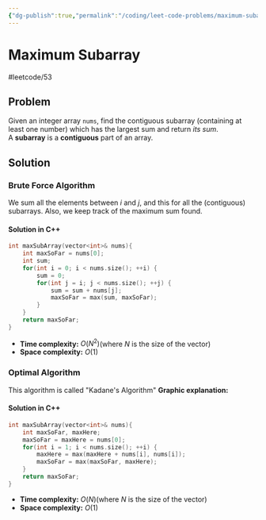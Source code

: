 ```yaml
---
{"dg-publish":true,"permalink":"/coding/leet-code-problems/maximum-subarray/","created":"2023-01-26T00:34:26.574+01:00","updated":"2023-01-26T00:34:26.574+01:00"}
---
```


# Maximum Subarray
#leetcode/53

## Problem
Given an integer array `nums`, find the contiguous subarray (containing at least one number) which has the largest sum and return _its sum_.
A **subarray** is a **contiguous** part of an array.

## Solution
### Brute Force Algorithm
We sum all the elements between $i$ and $j$, and this for all the (contiguous) subarrays. Also, we keep track of the maximum sum found.
#### Solution in C++
```cpp
int maxSubArray(vector<int>& nums){
    int maxSoFar = nums[0];
    int sum;
    for(int i = 0; i < nums.size(); ++i) {
        sum = 0;
        for(int j = i; j < nums.size(); ++j) {
            sum = sum + nums[j];
            maxSoFar = max(sum, maxSoFar);
        }
    }
    return maxSoFar;
}
```
- **Time complexity:** $O(N^2)$(where _N_ is the size of the vector)
- **Space complexity:** $O(1)$

### Optimal Algorithm
This algorithm is called "Kadane's Algorithm"
**Graphic explanation:**

<style> .container {font-family: sans-serif; text-align: center;} .button-wrapper button {z-index: 1;height: 40px; width: 100px; margin: 10px;padding: 5px;} .excalidraw .App-menu_top .buttonList { display: flex;} .excalidraw-wrapper { height: 800px; margin: 50px; position: relative;} :root[dir="ltr"] .excalidraw .layer-ui__wrapper .zen-mode-transition.App-menu_bottom--transition-left {transform: none;} </style><script src="https://cdn.jsdelivr.net/npm/react@17/umd/react.production.min.js"></script><script src="https://cdn.jsdelivr.net/npm/react-dom@17/umd/react-dom.production.min.js"></script><script type="text/javascript" src="https://cdn.jsdelivr.net/npm/@excalidraw/excalidraw@0/dist/excalidraw.production.min.js"></script><div id="MaximumSubarrayexcalidraw.md1"></div><script>(function(){const InitialData={"type":"excalidraw","version":2,"source":"https://github.com/zsviczian/obsidian-excalidraw-plugin/releases/tag/1.9.2","elements":[{"type":"rectangle","version":239,"versionNonce":367710719,"isDeleted":false,"id":"zhnVNX6AlbWJmnVNj8OUb","fillStyle":"hachure","strokeWidth":1,"strokeStyle":"solid","roughness":1,"opacity":100,"angle":0,"x":-215.62500594073674,"y":-165.90519827230776,"strokeColor":"#000000","backgroundColor":"transparent","width":569,"height":115,"seed":710987716,"groupIds":[],"roundness":null,"boundElements":[{"type":"text","id":"cy8yual0"},{"id":"1NbESwVeiy6bJQpxFv16d","type":"arrow"}],"updated":1695108069233,"link":null,"locked":false,"customData":{"legacyTextWrap":true}},{"type":"line","version":141,"versionNonce":119332036,"isDeleted":false,"id":"A2D61bszKrI7QEgOx2Zbv","fillStyle":"hachure","strokeWidth":1,"strokeStyle":"solid","roughness":1,"opacity":100,"angle":0,"x":-108.86870406085393,"y":-164.3309642635187,"strokeColor":"#000000","backgroundColor":"transparent","width":0,"height":114.60369873046875,"seed":1885321668,"groupIds":[],"roundness":{"type":2},"boundElements":[],"updated":1663178328788,"link":null,"locked":false,"startBinding":null,"endBinding":null,"lastCommittedPoint":null,"startArrowhead":null,"endArrowhead":null,"points":[[0,0],[0,114.60369873046875]]},{"type":"line","version":216,"versionNonce":725565820,"isDeleted":false,"id":"e2JAb4v7TOofhPvzL8Juj","fillStyle":"hachure","strokeWidth":1,"strokeStyle":"solid","roughness":1,"opacity":100,"angle":0,"x":8.70874955242732,"y":-162.7811290584406,"strokeColor":"#000000","backgroundColor":"transparent","width":0,"height":114.60369873046875,"seed":85752516,"groupIds":[],"roundness":{"type":2},"boundElements":[],"updated":1663178328788,"link":null,"locked":false,"startBinding":null,"endBinding":null,"lastCommittedPoint":null,"startArrowhead":null,"endArrowhead":null,"points":[[0,0],[0,114.60369873046875]]},{"type":"line","version":486,"versionNonce":476881988,"isDeleted":false,"id":"w1sB7jS_K-SR1MCjje3Vi","fillStyle":"hachure","strokeWidth":1,"strokeStyle":"solid","roughness":1,"opacity":100,"angle":0,"x":121.90790726727107,"y":-163.32992666586242,"strokeColor":"#000000","backgroundColor":"transparent","width":0,"height":114.60369873046875,"seed":2030683772,"groupIds":[],"roundness":{"type":2},"boundElements":[],"updated":1663178328788,"link":null,"locked":false,"startBinding":null,"endBinding":null,"lastCommittedPoint":null,"startArrowhead":null,"endArrowhead":null,"points":[[0,0],[0,114.60369873046875]]},{"type":"line","version":625,"versionNonce":693219836,"isDeleted":false,"id":"pyJmphpabQE9MPw1coIwr","fillStyle":"hachure","strokeWidth":1,"strokeStyle":"solid","roughness":1,"opacity":100,"angle":0,"x":237.19397904461482,"y":-163.44821279867497,"strokeColor":"#000000","backgroundColor":"transparent","width":0,"height":114.60369873046875,"seed":1237826940,"groupIds":[],"roundness":{"type":2},"boundElements":[],"updated":1663178328788,"link":null,"locked":false,"startBinding":null,"endBinding":null,"lastCommittedPoint":null,"startArrowhead":null,"endArrowhead":null,"points":[[0,0],[0,114.60369873046875]]},{"type":"text","version":94,"versionNonce":324500420,"isDeleted":false,"id":"iebMEgwW","fillStyle":"hachure","strokeWidth":1,"strokeStyle":"solid","roughness":1,"opacity":100,"angle":0,"x":-174.67906783038518,"y":-127.10972708090151,"strokeColor":"#000000","backgroundColor":"transparent","width":23.039993286132812,"height":45,"seed":1537949948,"groupIds":[],"roundness":null,"boundElements":[],"updated":1663178328788,"link":null,"locked":false,"fontSize":36,"fontFamily":1,"text":"4","rawText":"4","textAlign":"left","verticalAlign":"top","containerId":null,"originalText":"4","lineHeight":1.25,"baseline":32},{"type":"text","version":37,"versionNonce":214045308,"isDeleted":false,"id":"Kt6jRrs8","fillStyle":"hachure","strokeWidth":1,"strokeStyle":"solid","roughness":1,"opacity":100,"angle":0,"x":-65.09406111651799,"y":-128.23441034328135,"strokeColor":"#000000","backgroundColor":"transparent","width":42.33598327636719,"height":45,"seed":1904121084,"groupIds":[],"roundness":null,"boundElements":[],"updated":1663178328788,"link":null,"locked":false,"fontSize":36,"fontFamily":1,"text":"-8","rawText":"-8","textAlign":"left","verticalAlign":"top","containerId":null,"originalText":"-8","lineHeight":1.25,"baseline":32},{"type":"text","version":42,"versionNonce":1776171551,"isDeleted":false,"id":"cy8yual0","fillStyle":"hachure","strokeWidth":1,"strokeStyle":"solid","roughness":1,"opacity":100,"angle":0,"x":56.026956339536696,"y":-130.96302568247762,"strokeColor":"#000000","backgroundColor":"transparent","width":25.696075439453125,"height":45.115654820339756,"seed":101505532,"groupIds":[],"roundness":null,"boundElements":[],"updated":1695108069235,"link":null,"locked":false,"fontSize":36.092523856271804,"fontFamily":1,"text":"2","rawText":"2","textAlign":"center","verticalAlign":"middle","containerId":"zhnVNX6AlbWJmnVNj8OUb","originalText":"2","lineHeight":1.25,"baseline":32},{"type":"text","version":89,"versionNonce":1414685436,"isDeleted":false,"id":"poetF1Gc","fillStyle":"hachure","strokeWidth":1,"strokeStyle":"solid","roughness":1,"opacity":100,"angle":0,"x":170.56441666668513,"y":-131.04712396632823,"strokeColor":"#000000","backgroundColor":"transparent","width":24.5159912109375,"height":45,"seed":311143108,"groupIds":[],"roundness":null,"boundElements":[],"updated":1663178328788,"link":null,"locked":false,"fontSize":36,"fontFamily":1,"text":"3","rawText":"3","textAlign":"left","verticalAlign":"top","containerId":null,"originalText":"3","lineHeight":1.25,"baseline":32},{"type":"text","version":54,"versionNonce":448158404,"isDeleted":false,"id":"hGPpvmVq","fillStyle":"hachure","strokeWidth":1,"strokeStyle":"solid","roughness":1,"opacity":100,"angle":0,"x":283.26818253582576,"y":-130.51658350001964,"strokeColor":"#000000","backgroundColor":"transparent","width":24.551986694335938,"height":45,"seed":990484092,"groupIds":[],"roundness":null,"boundElements":[],"updated":1663178328788,"link":null,"locked":false,"fontSize":36,"fontFamily":1,"text":"-1","rawText":"-1","textAlign":"left","verticalAlign":"top","containerId":null,"originalText":"-1","lineHeight":1.25,"baseline":32},{"type":"text","version":84,"versionNonce":1451455428,"isDeleted":false,"id":"VXjc6dNt","fillStyle":"hachure","strokeWidth":1,"strokeStyle":"solid","roughness":1,"opacity":100,"angle":0,"x":-306.9570610194173,"y":-288.72754328589707,"strokeColor":"#000000","backgroundColor":"transparent","width":338.00390625,"height":45,"seed":1697254596,"groupIds":[],"roundness":null,"boundElements":[{"id":"1NbESwVeiy6bJQpxFv16d","type":"arrow"}],"updated":1663178569020,"link":null,"locked":false,"customData":{"legacyTextWrap":true},"fontSize":36,"fontFamily":1,"text":"maxHere, maxSoFar","rawText":"maxHere, maxSoFar","textAlign":"left","verticalAlign":"top","containerId":null,"originalText":"maxHere, maxSoFar","lineHeight":1.25,"baseline":32},{"type":"arrow","version":132,"versionNonce":1055665041,"isDeleted":false,"id":"1NbESwVeiy6bJQpxFv16d","fillStyle":"hachure","strokeWidth":1,"strokeStyle":"solid","roughness":1,"opacity":100,"angle":0,"x":-138.8538759392929,"y":-235.77420685965456,"strokeColor":"#000000","backgroundColor":"transparent","width":17.792158799946975,"height":51.55738302986168,"seed":172113988,"groupIds":[],"roundness":{"type":2},"boundElements":[],"updated":1695108069233,"link":null,"locked":false,"startBinding":{"elementId":"VXjc6dNt","gap":7.953336426242531,"focus":-0.05392865667753827},"endBinding":{"elementId":"zhnVNX6AlbWJmnVNj8OUb","gap":18.48079975182104,"focus":-0.8281018833898915},"lastCommittedPoint":null,"startArrowhead":null,"endArrowhead":"triangle","points":[[0,0],[-17.792158799946975,51.55738302986168]]},{"type":"rectangle","version":302,"versionNonce":1439775569,"isDeleted":false,"id":"KBnmzjhC1ohaBYLC-E78N","fillStyle":"hachure","strokeWidth":1,"strokeStyle":"solid","roughness":1,"opacity":100,"angle":0,"x":-231.9918863587701,"y":-522.7876190782143,"strokeColor":"#000000","backgroundColor":"transparent","width":569,"height":115,"seed":715784260,"groupIds":[],"roundness":null,"boundElements":[{"id":"V7635Zfg","type":"text"},{"id":"1NbESwVeiy6bJQpxFv16d","type":"arrow"}],"updated":1695108069237,"link":null,"locked":false,"customData":{"legacyTextWrap":true}},{"type":"line","version":202,"versionNonce":1361672644,"isDeleted":false,"id":"PBk6wSzDi_2iM6qmCGMwt","fillStyle":"hachure","strokeWidth":1,"strokeStyle":"solid","roughness":1,"opacity":100,"angle":0,"x":-125.23558447888729,"y":-521.2133850694253,"strokeColor":"#000000","backgroundColor":"transparent","width":0,"height":114.60369873046875,"seed":757601788,"groupIds":[],"roundness":{"type":2},"boundElements":[],"updated":1663178328788,"link":null,"locked":false,"startBinding":null,"endBinding":null,"lastCommittedPoint":null,"startArrowhead":null,"endArrowhead":null,"points":[[0,0],[0,114.60369873046875]]},{"type":"line","version":277,"versionNonce":1268184188,"isDeleted":false,"id":"Oq1DJUTo3jkyTllNm9Lf2","fillStyle":"hachure","strokeWidth":1,"strokeStyle":"solid","roughness":1,"opacity":100,"angle":0,"x":-7.65813086560604,"y":-519.6635498643471,"strokeColor":"#000000","backgroundColor":"transparent","width":0,"height":114.60369873046875,"seed":696866756,"groupIds":[],"roundness":{"type":2},"boundElements":[],"updated":1663178328788,"link":null,"locked":false,"startBinding":null,"endBinding":null,"lastCommittedPoint":null,"startArrowhead":null,"endArrowhead":null,"points":[[0,0],[0,114.60369873046875]]},{"type":"line","version":547,"versionNonce":350069060,"isDeleted":false,"id":"L_L8a_fGumiolC3mxLndq","fillStyle":"hachure","strokeWidth":1,"strokeStyle":"solid","roughness":1,"opacity":100,"angle":0,"x":105.54102684923771,"y":-520.212347471769,"strokeColor":"#000000","backgroundColor":"transparent","width":0,"height":114.60369873046875,"seed":271316604,"groupIds":[],"roundness":{"type":2},"boundElements":[],"updated":1663178328788,"link":null,"locked":false,"startBinding":null,"endBinding":null,"lastCommittedPoint":null,"startArrowhead":null,"endArrowhead":null,"points":[[0,0],[0,114.60369873046875]]},{"type":"line","version":686,"versionNonce":1782252796,"isDeleted":false,"id":"tVdUyGvk6gwf31mC6glZK","fillStyle":"hachure","strokeWidth":1,"strokeStyle":"solid","roughness":1,"opacity":100,"angle":0,"x":220.82709862658146,"y":-520.3306336045815,"strokeColor":"#000000","backgroundColor":"transparent","width":0,"height":114.60369873046875,"seed":1368506180,"groupIds":[],"roundness":{"type":2},"boundElements":[],"updated":1663178328788,"link":null,"locked":false,"startBinding":null,"endBinding":null,"lastCommittedPoint":null,"startArrowhead":null,"endArrowhead":null,"points":[[0,0],[0,114.60369873046875]]},{"type":"text","version":155,"versionNonce":782293188,"isDeleted":false,"id":"M7aFcTrX","fillStyle":"hachure","strokeWidth":1,"strokeStyle":"solid","roughness":1,"opacity":100,"angle":0,"x":-191.04594824841854,"y":-483.9921478868081,"strokeColor":"#000000","backgroundColor":"transparent","width":23.039993286132812,"height":45,"seed":417318652,"groupIds":[],"roundness":null,"boundElements":[],"updated":1663178328788,"link":null,"locked":false,"fontSize":36,"fontFamily":1,"text":"4","rawText":"4","textAlign":"left","verticalAlign":"top","containerId":null,"originalText":"4","lineHeight":1.25,"baseline":32},{"type":"text","version":98,"versionNonce":722011516,"isDeleted":false,"id":"fu0KfxFG","fillStyle":"hachure","strokeWidth":1,"strokeStyle":"solid","roughness":1,"opacity":100,"angle":0,"x":-81.46094153455135,"y":-485.11683114918793,"strokeColor":"#000000","backgroundColor":"transparent","width":42.33598327636719,"height":45,"seed":992032452,"groupIds":[],"roundness":null,"boundElements":[],"updated":1663178328788,"link":null,"locked":false,"fontSize":36,"fontFamily":1,"text":"-8","rawText":"-8","textAlign":"left","verticalAlign":"top","containerId":null,"originalText":"-8","lineHeight":1.25,"baseline":32},{"type":"text","version":104,"versionNonce":261073201,"isDeleted":false,"id":"V7635Zfg","fillStyle":"hachure","strokeWidth":1,"strokeStyle":"solid","roughness":1,"opacity":100,"angle":0,"x":39.660075921503335,"y":-487.8454464883842,"strokeColor":"#000000","backgroundColor":"transparent","width":25.696075439453125,"height":45.115654820339756,"seed":1808107388,"groupIds":[],"roundness":null,"boundElements":[],"updated":1695108069238,"link":null,"locked":false,"fontSize":36.092523856271804,"fontFamily":1,"text":"2","rawText":"2","textAlign":"center","verticalAlign":"middle","containerId":"KBnmzjhC1ohaBYLC-E78N","originalText":"2","lineHeight":1.25,"baseline":32},{"type":"text","version":150,"versionNonce":323155452,"isDeleted":false,"id":"bZarcjO1","fillStyle":"hachure","strokeWidth":1,"strokeStyle":"solid","roughness":1,"opacity":100,"angle":0,"x":154.19753624865177,"y":-487.9295447722348,"strokeColor":"#000000","backgroundColor":"transparent","width":24.5159912109375,"height":45,"seed":1121304132,"groupIds":[],"roundness":null,"boundElements":[],"updated":1663178328789,"link":null,"locked":false,"fontSize":36,"fontFamily":1,"text":"3","rawText":"3","textAlign":"left","verticalAlign":"top","containerId":null,"originalText":"3","lineHeight":1.25,"baseline":32},{"type":"text","version":115,"versionNonce":1863088068,"isDeleted":false,"id":"jw8cNnJS","fillStyle":"hachure","strokeWidth":1,"strokeStyle":"solid","roughness":1,"opacity":100,"angle":0,"x":266.9013021177924,"y":-487.3990043059262,"strokeColor":"#000000","backgroundColor":"transparent","width":24.551986694335938,"height":45,"seed":1293891580,"groupIds":[],"roundness":null,"boundElements":[],"updated":1663178328789,"link":null,"locked":false,"fontSize":36,"fontFamily":1,"text":"-1","rawText":"-1","textAlign":"left","verticalAlign":"top","containerId":null,"originalText":"-1","lineHeight":1.25,"baseline":32},{"type":"text","version":48,"versionNonce":803919484,"isDeleted":false,"id":"hozIbyJq","fillStyle":"hachure","strokeWidth":1,"strokeStyle":"solid","roughness":1,"opacity":100,"angle":0,"x":-383.0504706229882,"y":-488.21504607471917,"strokeColor":"#000000","backgroundColor":"transparent","width":103.67996215820312,"height":45,"seed":2045936508,"groupIds":[],"roundness":null,"boundElements":[],"updated":1663178328789,"link":null,"locked":false,"fontSize":36,"fontFamily":1,"text":"Input:","rawText":"Input:","textAlign":"left","verticalAlign":"top","containerId":null,"originalText":"Input:","lineHeight":1.25,"baseline":32},{"type":"text","version":224,"versionNonce":1785004412,"isDeleted":false,"id":"AepHEZNp","fillStyle":"hachure","strokeWidth":1,"strokeStyle":"solid","roughness":1,"opacity":100,"angle":0,"x":-629.8947204909665,"y":-123.03880191907513,"strokeColor":"#000000","backgroundColor":"transparent","width":196.3079071044922,"height":45,"seed":528873028,"groupIds":[],"roundness":null,"boundElements":[],"updated":1663178519570,"link":null,"locked":false,"fontSize":36,"fontFamily":1,"text":"Operations:","rawText":"Operations:","textAlign":"left","verticalAlign":"top","containerId":null,"originalText":"Operations:","lineHeight":1.25,"baseline":32},{"type":"text","version":27,"versionNonce":738766076,"isDeleted":false,"id":"KFCd5dmo","fillStyle":"hachure","strokeWidth":1,"strokeStyle":"solid","roughness":1,"opacity":100,"angle":0,"x":-368.177520895121,"y":-118.73984158107413,"strokeColor":"#000000","backgroundColor":"transparent","width":90.86396789550781,"height":45,"seed":1293944516,"groupIds":[],"roundness":null,"boundElements":[],"updated":1663178604123,"link":null,"locked":false,"fontSize":36,"fontFamily":1,"text":"i = 0","rawText":"i = 0","textAlign":"left","verticalAlign":"top","containerId":null,"originalText":"i = 0","lineHeight":1.25,"baseline":32},{"type":"rectangle","version":290,"versionNonce":139244191,"isDeleted":false,"id":"A7ocWBdYtM7-de0FjAZ61","fillStyle":"hachure","strokeWidth":1,"strokeStyle":"solid","roughness":1,"opacity":100,"angle":0,"x":-198.19626779146483,"y":122.9162008489572,"strokeColor":"#000000","backgroundColor":"transparent","width":569,"height":115,"seed":248544452,"groupIds":[],"roundness":null,"boundElements":[{"id":"CIkvixuS","type":"text"},{"id":"F5WJZ5CebB1ZtAKAUpO2U","type":"arrow"},{"id":"hb-jqIdkjtqC4IpPx8d8m","type":"arrow"}],"updated":1695108069243,"link":null,"locked":false,"customData":{"legacyTextWrap":true}},{"type":"line","version":189,"versionNonce":110524284,"isDeleted":false,"id":"s-ZZVX3HB_zwxfojLNfbv","fillStyle":"hachure","strokeWidth":1,"strokeStyle":"solid","roughness":1,"opacity":100,"angle":0,"x":-91.43996591158202,"y":124.49043485774627,"strokeColor":"#000000","backgroundColor":"transparent","width":0,"height":114.60369873046875,"seed":1645584764,"groupIds":[],"roundness":{"type":2},"boundElements":[],"updated":1663178602008,"link":null,"locked":false,"startBinding":null,"endBinding":null,"lastCommittedPoint":null,"startArrowhead":null,"endArrowhead":null,"points":[[0,0],[0,114.60369873046875]]},{"type":"line","version":264,"versionNonce":768331332,"isDeleted":false,"id":"9WulZoIlqDjpuTy5Y5bFm","fillStyle":"hachure","strokeWidth":1,"strokeStyle":"solid","roughness":1,"opacity":100,"angle":0,"x":26.137487701699285,"y":126.04027006282433,"strokeColor":"#000000","backgroundColor":"transparent","width":0,"height":114.60369873046875,"seed":749487172,"groupIds":[],"roundness":{"type":2},"boundElements":[],"updated":1663178602008,"link":null,"locked":false,"startBinding":null,"endBinding":null,"lastCommittedPoint":null,"startArrowhead":null,"endArrowhead":null,"points":[[0,0],[0,114.60369873046875]]},{"type":"line","version":534,"versionNonce":1079126012,"isDeleted":false,"id":"a-56_kkTWlMfbiBMM2bnl","fillStyle":"hachure","strokeWidth":1,"strokeStyle":"solid","roughness":1,"opacity":100,"angle":0,"x":139.33664541654304,"y":125.49147245540252,"strokeColor":"#000000","backgroundColor":"transparent","width":0,"height":114.60369873046875,"seed":1985745404,"groupIds":[],"roundness":{"type":2},"boundElements":[],"updated":1663178602008,"link":null,"locked":false,"startBinding":null,"endBinding":null,"lastCommittedPoint":null,"startArrowhead":null,"endArrowhead":null,"points":[[0,0],[0,114.60369873046875]]},{"type":"line","version":673,"versionNonce":1128359364,"isDeleted":false,"id":"mQhl0Jm2MXOugweE7uC2F","fillStyle":"hachure","strokeWidth":1,"strokeStyle":"solid","roughness":1,"opacity":100,"angle":0,"x":254.62271719388679,"y":125.37318632258996,"strokeColor":"#000000","backgroundColor":"transparent","width":0,"height":114.60369873046875,"seed":983768004,"groupIds":[],"roundness":{"type":2},"boundElements":[],"updated":1663178602008,"link":null,"locked":false,"startBinding":null,"endBinding":null,"lastCommittedPoint":null,"startArrowhead":null,"endArrowhead":null,"points":[[0,0],[0,114.60369873046875]]},{"type":"text","version":142,"versionNonce":407095420,"isDeleted":false,"id":"5eEgT7uV","fillStyle":"hachure","strokeWidth":1,"strokeStyle":"solid","roughness":1,"opacity":100,"angle":0,"x":-157.25032968111327,"y":161.71167204036345,"strokeColor":"#000000","backgroundColor":"transparent","width":23.039993286132812,"height":45,"seed":159412860,"groupIds":[],"roundness":null,"boundElements":[],"updated":1663178602008,"link":null,"locked":false,"fontSize":36,"fontFamily":1,"text":"4","rawText":"4","textAlign":"left","verticalAlign":"top","containerId":null,"originalText":"4","lineHeight":1.25,"baseline":32},{"type":"text","version":85,"versionNonce":1427639620,"isDeleted":false,"id":"Xu0wAwZS","fillStyle":"hachure","strokeWidth":1,"strokeStyle":"solid","roughness":1,"opacity":100,"angle":0,"x":-47.66532296724603,"y":160.5869887779836,"strokeColor":"#000000","backgroundColor":"transparent","width":42.33598327636719,"height":45,"seed":584254276,"groupIds":[],"roundness":null,"boundElements":[],"updated":1663178602008,"link":null,"locked":false,"fontSize":36,"fontFamily":1,"text":"-8","rawText":"-8","textAlign":"left","verticalAlign":"top","containerId":null,"originalText":"-8","lineHeight":1.25,"baseline":32},{"type":"text","version":91,"versionNonce":1115358911,"isDeleted":false,"id":"CIkvixuS","fillStyle":"hachure","strokeWidth":1,"strokeStyle":"solid","roughness":1,"opacity":100,"angle":0,"x":73.4556944888086,"y":157.85837343878734,"strokeColor":"#000000","backgroundColor":"transparent","width":25.696075439453125,"height":45.115654820339756,"seed":1782891260,"groupIds":[],"roundness":null,"boundElements":[],"updated":1695108069244,"link":null,"locked":false,"fontSize":36.092523856271804,"fontFamily":1,"text":"2","rawText":"2","textAlign":"center","verticalAlign":"middle","containerId":"A7ocWBdYtM7-de0FjAZ61","originalText":"2","lineHeight":1.25,"baseline":32},{"type":"text","version":137,"versionNonce":841832700,"isDeleted":false,"id":"rPJBVQOj","fillStyle":"hachure","strokeWidth":1,"strokeStyle":"solid","roughness":1,"opacity":100,"angle":0,"x":187.9931548159571,"y":157.77427515493673,"strokeColor":"#000000","backgroundColor":"transparent","width":24.5159912109375,"height":45,"seed":1536817860,"groupIds":[],"roundness":null,"boundElements":[],"updated":1663178602008,"link":null,"locked":false,"fontSize":36,"fontFamily":1,"text":"3","rawText":"3","textAlign":"left","verticalAlign":"top","containerId":null,"originalText":"3","lineHeight":1.25,"baseline":32},{"type":"text","version":102,"versionNonce":1420674244,"isDeleted":false,"id":"qqpfpts2","fillStyle":"hachure","strokeWidth":1,"strokeStyle":"solid","roughness":1,"opacity":100,"angle":0,"x":300.6969206850977,"y":158.30481562124533,"strokeColor":"#000000","backgroundColor":"transparent","width":24.551986694335938,"height":45,"seed":1059783548,"groupIds":[],"roundness":null,"boundElements":[],"updated":1663178602008,"link":null,"locked":false,"fontSize":36,"fontFamily":1,"text":"-1","rawText":"-1","textAlign":"left","verticalAlign":"top","containerId":null,"originalText":"-1","lineHeight":1.25,"baseline":32},{"type":"text","version":220,"versionNonce":2068849695,"isDeleted":false,"id":"0U0sTYc8","fillStyle":"hachure","strokeWidth":1,"strokeStyle":"solid","roughness":1,"opacity":100,"angle":0,"x":-255.9033986558801,"y":16.72378943895194,"strokeColor":"#000000","backgroundColor":"transparent","width":169.01995849609375,"height":45,"seed":1603666500,"groupIds":[],"roundness":null,"boundElements":[{"id":"F5WJZ5CebB1ZtAKAUpO2U","type":"arrow"}],"updated":1695108083868,"link":null,"locked":false,"customData":{"legacyTextWrap":true},"fontSize":36,"fontFamily":1,"text":"maxSoFar","rawText":"maxSoFar","textAlign":"left","verticalAlign":"top","containerId":null,"originalText":"maxSoFar","lineHeight":1.25,"baseline":32},{"type":"arrow","version":457,"versionNonce":1487556127,"isDeleted":false,"id":"F5WJZ5CebB1ZtAKAUpO2U","fillStyle":"hachure","strokeWidth":1,"strokeStyle":"solid","roughness":1,"opacity":100,"angle":0,"x":-163.73233749641608,"y":69.67712586519447,"strokeColor":"#000000","backgroundColor":"transparent","width":3.1697602201225266,"height":34.758275231941695,"seed":242562044,"groupIds":[],"roundness":{"type":2},"boundElements":[],"updated":1695108147343,"link":null,"locked":false,"startBinding":{"elementId":"0U0sTYc8","focus":-0.05642101958190196,"gap":7.9533364262425295},"endBinding":{"elementId":"A7ocWBdYtM7-de0FjAZ61","focus":-0.8281018833898913,"gap":18.48079975182104},"lastCommittedPoint":null,"startArrowhead":null,"endArrowhead":"triangle","points":[[0,0],[3.1697602201225266,34.758275231941695]]},{"type":"text","version":77,"versionNonce":265184196,"isDeleted":false,"id":"pD1FybKY","fillStyle":"hachure","strokeWidth":1,"strokeStyle":"solid","roughness":1,"opacity":100,"angle":0,"x":-351.13907092373654,"y":169.6053488984981,"strokeColor":"#000000","backgroundColor":"transparent","width":75.85197448730469,"height":45,"seed":631577028,"groupIds":[],"roundness":null,"boundElements":[],"updated":1663178602008,"link":null,"locked":false,"fontSize":36,"fontFamily":1,"text":"i = 1","rawText":"i = 1","textAlign":"left","verticalAlign":"top","containerId":null,"originalText":"i = 1","lineHeight":1.25,"baseline":32},{"type":"text","version":76,"versionNonce":694329137,"isDeleted":false,"id":"Cg7hbdrf","fillStyle":"hachure","strokeWidth":1,"strokeStyle":"solid","roughness":1,"opacity":100,"angle":0,"x":-53.31421449366303,"y":13.544712375812537,"strokeColor":"#000000","backgroundColor":"transparent","width":397.36785888671875,"height":45,"seed":1144863228,"groupIds":[],"roundness":null,"boundElements":[{"id":"hb-jqIdkjtqC4IpPx8d8m","type":"arrow"}],"updated":1695108083869,"link":null,"locked":false,"customData":{"legacyTextWrap":true},"fontSize":36,"fontFamily":1,"text":"maxHere = 4 - 8 = -4","rawText":"maxHere = 4 - 8 = -4","textAlign":"left","verticalAlign":"top","containerId":null,"originalText":"maxHere = 4 - 8 = -4","lineHeight":1.25,"baseline":32},{"type":"arrow","version":96,"versionNonce":2073637439,"isDeleted":false,"id":"hb-jqIdkjtqC4IpPx8d8m","fillStyle":"hachure","strokeWidth":1,"strokeStyle":"solid","roughness":1,"opacity":100,"angle":0,"x":53.894380222357086,"y":69.29600874803145,"strokeColor":"#000000","backgroundColor":"transparent","width":61.002180616692826,"height":30.868635777229997,"seed":468375932,"groupIds":[],"roundness":{"type":2},"boundElements":[],"updated":1695108147344,"link":null,"locked":false,"startBinding":{"elementId":"Cg7hbdrf","focus":0.10596245576738955,"gap":10.751296372218917},"endBinding":{"elementId":"A7ocWBdYtM7-de0FjAZ61","focus":-0.63296690964835,"gap":22.751556323695752},"lastCommittedPoint":null,"startArrowhead":null,"endArrowhead":"triangle","points":[[0,0],[-61.002180616692826,30.868635777229997]]},{"type":"rectangle","version":345,"versionNonce":1637175409,"isDeleted":false,"id":"kGf6BHY0WR4kXf6tQtJ8A","fillStyle":"hachure","strokeWidth":1,"strokeStyle":"solid","roughness":1,"opacity":100,"angle":0,"x":-183.48667633298078,"y":400.7814573225726,"strokeColor":"#000000","backgroundColor":"transparent","width":569,"height":115,"seed":1192476228,"groupIds":[],"roundness":null,"boundElements":[{"id":"ZPpNnB70","type":"text"},{"id":"wprlzMEzPXbE9PAz96hbo","type":"arrow"},{"id":"GbOSNHmkysnGZtz33S2V2","type":"arrow"}],"updated":1695108069253,"link":null,"locked":false,"customData":{"legacyTextWrap":true}},{"type":"line","version":238,"versionNonce":289113596,"isDeleted":false,"id":"1SvxJaIoYkctsqb-fE0TM","fillStyle":"hachure","strokeWidth":1,"strokeStyle":"solid","roughness":1,"opacity":100,"angle":0,"x":-76.73037445309791,"y":402.3556913313617,"strokeColor":"#000000","backgroundColor":"transparent","width":0,"height":114.60369873046875,"seed":868300796,"groupIds":[],"roundness":{"type":2},"boundElements":[],"updated":1663178616884,"link":null,"locked":false,"startBinding":null,"endBinding":null,"lastCommittedPoint":null,"startArrowhead":null,"endArrowhead":null,"points":[[0,0],[0,114.60369873046875]]},{"type":"line","version":313,"versionNonce":1453647812,"isDeleted":false,"id":"oLsAT92UH270ZtT7fqCXc","fillStyle":"hachure","strokeWidth":1,"strokeStyle":"solid","roughness":1,"opacity":100,"angle":0,"x":40.8470791601834,"y":403.90552653643977,"strokeColor":"#000000","backgroundColor":"transparent","width":0,"height":114.60369873046875,"seed":1309365700,"groupIds":[],"roundness":{"type":2},"boundElements":[],"updated":1663178616884,"link":null,"locked":false,"startBinding":null,"endBinding":null,"lastCommittedPoint":null,"startArrowhead":null,"endArrowhead":null,"points":[[0,0],[0,114.60369873046875]]},{"type":"line","version":583,"versionNonce":5334652,"isDeleted":false,"id":"7A1ljGY-MkYKVWRAlMxHN","fillStyle":"hachure","strokeWidth":1,"strokeStyle":"solid","roughness":1,"opacity":100,"angle":0,"x":154.04623687502715,"y":403.35672892901795,"strokeColor":"#000000","backgroundColor":"transparent","width":0,"height":114.60369873046875,"seed":1800460412,"groupIds":[],"roundness":{"type":2},"boundElements":[],"updated":1663178616884,"link":null,"locked":false,"startBinding":null,"endBinding":null,"lastCommittedPoint":null,"startArrowhead":null,"endArrowhead":null,"points":[[0,0],[0,114.60369873046875]]},{"type":"line","version":722,"versionNonce":1958432580,"isDeleted":false,"id":"XtuZzfiePy_jN01__Vz9b","fillStyle":"hachure","strokeWidth":1,"strokeStyle":"solid","roughness":1,"opacity":100,"angle":0,"x":269.3323086523709,"y":403.2384427962054,"strokeColor":"#000000","backgroundColor":"transparent","width":0,"height":114.60369873046875,"seed":1361313092,"groupIds":[],"roundness":{"type":2},"boundElements":[],"updated":1663178616884,"link":null,"locked":false,"startBinding":null,"endBinding":null,"lastCommittedPoint":null,"startArrowhead":null,"endArrowhead":null,"points":[[0,0],[0,114.60369873046875]]},{"type":"text","version":191,"versionNonce":1121400572,"isDeleted":false,"id":"DvT51tYi","fillStyle":"hachure","strokeWidth":1,"strokeStyle":"solid","roughness":1,"opacity":100,"angle":0,"x":-142.54073822262916,"y":439.5769285139789,"strokeColor":"#000000","backgroundColor":"transparent","width":23.039993286132812,"height":45,"seed":1092118780,"groupIds":[],"roundness":null,"boundElements":[],"updated":1663178616884,"link":null,"locked":false,"fontSize":36,"fontFamily":1,"text":"4","rawText":"4","textAlign":"left","verticalAlign":"top","containerId":null,"originalText":"4","lineHeight":1.25,"baseline":32},{"type":"text","version":134,"versionNonce":1654179524,"isDeleted":false,"id":"vSTZrUnm","fillStyle":"hachure","strokeWidth":1,"strokeStyle":"solid","roughness":1,"opacity":100,"angle":0,"x":-32.955731508761914,"y":438.45224525159904,"strokeColor":"#000000","backgroundColor":"transparent","width":42.33598327636719,"height":45,"seed":1237038276,"groupIds":[],"roundness":null,"boundElements":[],"updated":1663178616884,"link":null,"locked":false,"fontSize":36,"fontFamily":1,"text":"-8","rawText":"-8","textAlign":"left","verticalAlign":"top","containerId":null,"originalText":"-8","lineHeight":1.25,"baseline":32},{"type":"text","version":142,"versionNonce":1884559953,"isDeleted":false,"id":"ZPpNnB70","fillStyle":"hachure","strokeWidth":1,"strokeStyle":"solid","roughness":1,"opacity":100,"angle":0,"x":88.16528594729266,"y":435.7236299124027,"strokeColor":"#000000","backgroundColor":"transparent","width":25.696075439453125,"height":45.115654820339756,"seed":144304508,"groupIds":[],"roundness":null,"boundElements":[],"updated":1695108069254,"link":null,"locked":false,"fontSize":36.092523856271804,"fontFamily":1,"text":"2","rawText":"2","textAlign":"center","verticalAlign":"middle","containerId":"kGf6BHY0WR4kXf6tQtJ8A","originalText":"2","lineHeight":1.25,"baseline":32},{"type":"text","version":186,"versionNonce":1162803068,"isDeleted":false,"id":"slprUIEm","fillStyle":"hachure","strokeWidth":1,"strokeStyle":"solid","roughness":1,"opacity":100,"angle":0,"x":202.7027462744412,"y":435.63953162855216,"strokeColor":"#000000","backgroundColor":"transparent","width":24.5159912109375,"height":45,"seed":1433435204,"groupIds":[],"roundness":null,"boundElements":[],"updated":1663178616884,"link":null,"locked":false,"fontSize":36,"fontFamily":1,"text":"3","rawText":"3","textAlign":"left","verticalAlign":"top","containerId":null,"originalText":"3","lineHeight":1.25,"baseline":32},{"type":"text","version":151,"versionNonce":886787652,"isDeleted":false,"id":"4QelamlV","fillStyle":"hachure","strokeWidth":1,"strokeStyle":"solid","roughness":1,"opacity":100,"angle":0,"x":315.40651214358184,"y":436.17007209486076,"strokeColor":"#000000","backgroundColor":"transparent","width":24.551986694335938,"height":45,"seed":1427593724,"groupIds":[],"roundness":null,"boundElements":[],"updated":1663178616884,"link":null,"locked":false,"fontSize":36,"fontFamily":1,"text":"-1","rawText":"-1","textAlign":"left","verticalAlign":"top","containerId":null,"originalText":"-1","lineHeight":1.25,"baseline":32},{"type":"text","version":237,"versionNonce":335194108,"isDeleted":false,"id":"njOy3gmu","fillStyle":"hachure","strokeWidth":1,"strokeStyle":"solid","roughness":1,"opacity":100,"angle":0,"x":-232.2307604744238,"y":291.7277441914807,"strokeColor":"#000000","backgroundColor":"transparent","width":169.01995849609375,"height":45,"seed":773870532,"groupIds":[],"roundness":null,"boundElements":[{"id":"wprlzMEzPXbE9PAz96hbo","type":"arrow"}],"updated":1663178616884,"link":null,"locked":false,"customData":{"legacyTextWrap":true},"fontSize":36,"fontFamily":1,"text":"maxSoFar","rawText":"maxSoFar","textAlign":"left","verticalAlign":"top","containerId":null,"originalText":"maxSoFar","lineHeight":1.25,"baseline":32},{"type":"arrow","version":541,"versionNonce":671733471,"isDeleted":false,"id":"wprlzMEzPXbE9PAz96hbo","fillStyle":"hachure","strokeWidth":1,"strokeStyle":"solid","roughness":1,"opacity":100,"angle":0,"x":-141.36187779459289,"y":344.68108061772324,"strokeColor":"#000000","backgroundColor":"transparent","width":1.659955171523933,"height":37.78875114736428,"seed":26393212,"groupIds":[],"roundness":{"type":2},"boundElements":[],"updated":1695108069247,"link":null,"locked":false,"startBinding":{"elementId":"njOy3gmu","gap":7.953336426242531,"focus":-0.056615413709992214},"endBinding":{"elementId":"kGf6BHY0WR4kXf6tQtJ8A","gap":18.48079975182101,"focus":-0.8281018833898923},"lastCommittedPoint":null,"startArrowhead":null,"endArrowhead":"triangle","points":[[0,0],[1.659955171523933,37.78875114736428]]},{"type":"text","version":132,"versionNonce":2118618436,"isDeleted":false,"id":"xjv9ZVJZ","fillStyle":"hachure","strokeWidth":1,"strokeStyle":"solid","roughness":1,"opacity":100,"angle":0,"x":-335.6489031094774,"y":447.0803171942261,"strokeColor":"#000000","backgroundColor":"transparent","width":91.72796630859375,"height":45,"seed":568933188,"groupIds":[],"roundness":null,"boundElements":[],"updated":1663178616884,"link":null,"locked":false,"fontSize":36,"fontFamily":1,"text":"i = 2","rawText":"i = 2","textAlign":"left","verticalAlign":"top","containerId":null,"originalText":"i = 2","lineHeight":1.25,"baseline":32},{"type":"text","version":166,"versionNonce":364239100,"isDeleted":false,"id":"eMXpNeFs","fillStyle":"hachure","strokeWidth":1,"strokeStyle":"solid","roughness":1,"opacity":100,"angle":0,"x":-38.16504840726219,"y":291.1547949006472,"strokeColor":"#000000","backgroundColor":"transparent","width":346.5718688964844,"height":45,"seed":953027324,"groupIds":[],"roundness":null,"boundElements":[{"id":"GbOSNHmkysnGZtz33S2V2","type":"arrow"}],"updated":1663178616884,"link":null,"locked":false,"customData":{"legacyTextWrap":true},"fontSize":36,"fontFamily":1,"text":"maxHere = 2 (> -2)","rawText":"maxHere = 2 (> -2)","textAlign":"left","verticalAlign":"top","containerId":null,"originalText":"maxHere = 2 (> -2)","lineHeight":1.25,"baseline":32},{"type":"arrow","version":221,"versionNonce":1871291135,"isDeleted":false,"id":"GbOSNHmkysnGZtz33S2V2","fillStyle":"hachure","strokeWidth":1,"strokeStyle":"solid","roughness":1,"opacity":100,"angle":0,"x":70.14077283926767,"y":343.16103751316473,"strokeColor":"#000000","backgroundColor":"transparent","width":28.225588009339333,"height":45.03172102666724,"seed":747284676,"groupIds":[],"roundness":{"type":2},"boundElements":[],"updated":1695108069253,"link":null,"locked":false,"startBinding":{"elementId":"eMXpNeFs","gap":7.006242612517551,"focus":0.4458317923768913},"endBinding":{"elementId":"kGf6BHY0WR4kXf6tQtJ8A","gap":12.75787297707652,"focus":0.12898166712400025},"lastCommittedPoint":null,"startArrowhead":null,"endArrowhead":"triangle","points":[[0,0],[28.225588009339333,45.03172102666724]]},{"type":"rectangle","version":420,"versionNonce":1147400031,"isDeleted":false,"id":"_-IkM93lbyfB1ZyJ1RQSH","fillStyle":"hachure","strokeWidth":1,"strokeStyle":"solid","roughness":1,"opacity":100,"angle":0,"x":-171.12236274389505,"y":665.09057794041,"strokeColor":"#000000","backgroundColor":"transparent","width":569,"height":115,"seed":742781820,"groupIds":[],"roundness":null,"boundElements":[{"id":"eLvaVy9Y","type":"text"},{"id":"ov3l_C_H4fLZD7SbOXwdX","type":"arrow"}],"updated":1695108069257,"link":null,"locked":false,"customData":{"legacyTextWrap":true}},{"type":"line","version":297,"versionNonce":1350627524,"isDeleted":false,"id":"_82O6NptYzeo5ywmnBgIa","fillStyle":"hachure","strokeWidth":1,"strokeStyle":"solid","roughness":1,"opacity":100,"angle":0,"x":-64.36606086401218,"y":666.664811949199,"strokeColor":"#000000","backgroundColor":"transparent","width":0,"height":114.60369873046875,"seed":434246212,"groupIds":[],"roundness":{"type":2},"boundElements":[],"updated":1663178623015,"link":null,"locked":false,"startBinding":null,"endBinding":null,"lastCommittedPoint":null,"startArrowhead":null,"endArrowhead":null,"points":[[0,0],[0,114.60369873046875]]},{"type":"line","version":372,"versionNonce":685141372,"isDeleted":false,"id":"PzAZ6_U6gFFtTd1ZoZ64M","fillStyle":"hachure","strokeWidth":1,"strokeStyle":"solid","roughness":1,"opacity":100,"angle":0,"x":53.21139274926912,"y":668.2146471542771,"strokeColor":"#000000","backgroundColor":"transparent","width":0,"height":114.60369873046875,"seed":2058494972,"groupIds":[],"roundness":{"type":2},"boundElements":[],"updated":1663178623015,"link":null,"locked":false,"startBinding":null,"endBinding":null,"lastCommittedPoint":null,"startArrowhead":null,"endArrowhead":null,"points":[[0,0],[0,114.60369873046875]]},{"type":"line","version":642,"versionNonce":1210988612,"isDeleted":false,"id":"RnUSg2KoYp8SG4KSnMA0O","fillStyle":"hachure","strokeWidth":1,"strokeStyle":"solid","roughness":1,"opacity":100,"angle":0,"x":166.41055046411287,"y":667.6658495468553,"strokeColor":"#000000","backgroundColor":"transparent","width":0,"height":114.60369873046875,"seed":1542400452,"groupIds":[],"roundness":{"type":2},"boundElements":[],"updated":1663178623015,"link":null,"locked":false,"startBinding":null,"endBinding":null,"lastCommittedPoint":null,"startArrowhead":null,"endArrowhead":null,"points":[[0,0],[0,114.60369873046875]]},{"type":"line","version":781,"versionNonce":1126391292,"isDeleted":false,"id":"SVt9M2LxbPLaJk7oVbzCx","fillStyle":"hachure","strokeWidth":1,"strokeStyle":"solid","roughness":1,"opacity":100,"angle":0,"x":281.6966222414566,"y":667.5475634140428,"strokeColor":"#000000","backgroundColor":"transparent","width":0,"height":114.60369873046875,"seed":2101625980,"groupIds":[],"roundness":{"type":2},"boundElements":[],"updated":1663178623015,"link":null,"locked":false,"startBinding":null,"endBinding":null,"lastCommittedPoint":null,"startArrowhead":null,"endArrowhead":null,"points":[[0,0],[0,114.60369873046875]]},{"type":"text","version":250,"versionNonce":2043056068,"isDeleted":false,"id":"Sw62nWPi","fillStyle":"hachure","strokeWidth":1,"strokeStyle":"solid","roughness":1,"opacity":100,"angle":0,"x":-130.17642463354343,"y":703.8860491318162,"strokeColor":"#000000","backgroundColor":"transparent","width":23.039993286132812,"height":45,"seed":460149060,"groupIds":[],"roundness":null,"boundElements":[],"updated":1663178623015,"link":null,"locked":false,"fontSize":36,"fontFamily":1,"text":"4","rawText":"4","textAlign":"left","verticalAlign":"top","containerId":null,"originalText":"4","lineHeight":1.25,"baseline":32},{"type":"text","version":193,"versionNonce":1467891324,"isDeleted":false,"id":"9WgIE57K","fillStyle":"hachure","strokeWidth":1,"strokeStyle":"solid","roughness":1,"opacity":100,"angle":0,"x":-20.59141791967619,"y":702.7613658694364,"strokeColor":"#000000","backgroundColor":"transparent","width":42.33598327636719,"height":45,"seed":431903996,"groupIds":[],"roundness":null,"boundElements":[],"updated":1663178623015,"link":null,"locked":false,"fontSize":36,"fontFamily":1,"text":"-8","rawText":"-8","textAlign":"left","verticalAlign":"top","containerId":null,"originalText":"-8","lineHeight":1.25,"baseline":32},{"type":"text","version":215,"versionNonce":437037951,"isDeleted":false,"id":"eLvaVy9Y","fillStyle":"hachure","strokeWidth":1,"strokeStyle":"solid","roughness":1,"opacity":100,"angle":0,"x":100.52959953637838,"y":700.03275053024,"strokeColor":"#000000","backgroundColor":"transparent","width":25.696075439453125,"height":45.115654820339756,"seed":666536132,"groupIds":[],"roundness":null,"boundElements":[],"updated":1695108069259,"link":null,"locked":false,"fontSize":36.092523856271804,"fontFamily":1,"text":"2","rawText":"2","textAlign":"center","verticalAlign":"middle","containerId":"_-IkM93lbyfB1ZyJ1RQSH","originalText":"2","lineHeight":1.25,"baseline":32},{"type":"text","version":245,"versionNonce":359135044,"isDeleted":false,"id":"0pFRAy3w","fillStyle":"hachure","strokeWidth":1,"strokeStyle":"solid","roughness":1,"opacity":100,"angle":0,"x":215.06705986352694,"y":699.9486522463895,"strokeColor":"#000000","backgroundColor":"transparent","width":24.5159912109375,"height":45,"seed":765613436,"groupIds":[],"roundness":null,"boundElements":[],"updated":1663178623015,"link":null,"locked":false,"fontSize":36,"fontFamily":1,"text":"3","rawText":"3","textAlign":"left","verticalAlign":"top","containerId":null,"originalText":"3","lineHeight":1.25,"baseline":32},{"type":"text","version":210,"versionNonce":1319702268,"isDeleted":false,"id":"DUi5H2lH","fillStyle":"hachure","strokeWidth":1,"strokeStyle":"solid","roughness":1,"opacity":100,"angle":0,"x":327.77082573266756,"y":700.4791927126981,"strokeColor":"#000000","backgroundColor":"transparent","width":24.551986694335938,"height":45,"seed":880070724,"groupIds":[],"roundness":null,"boundElements":[],"updated":1663178623015,"link":null,"locked":false,"fontSize":36,"fontFamily":1,"text":"-1","rawText":"-1","textAlign":"left","verticalAlign":"top","containerId":null,"originalText":"-1","lineHeight":1.25,"baseline":32},{"type":"text","version":193,"versionNonce":393244356,"isDeleted":false,"id":"9RCc29y1","fillStyle":"hachure","strokeWidth":1,"strokeStyle":"solid","roughness":1,"opacity":100,"angle":0,"x":-323.2845895203917,"y":711.3894378120635,"strokeColor":"#000000","backgroundColor":"transparent","width":90.61196899414062,"height":45,"seed":946873980,"groupIds":[],"roundness":null,"boundElements":[],"updated":1663178623015,"link":null,"locked":false,"fontSize":36,"fontFamily":1,"text":"i = 3","rawText":"i = 3","textAlign":"left","verticalAlign":"top","containerId":null,"originalText":"i = 3","lineHeight":1.25,"baseline":32},{"type":"text","version":419,"versionNonce":690343804,"isDeleted":false,"id":"72I0UtRg","fillStyle":"hachure","strokeWidth":1,"strokeStyle":"solid","roughness":1,"opacity":100,"angle":0,"x":-152.46586333882914,"y":565.2547816696664,"strokeColor":"#000000","backgroundColor":"transparent","width":616.2838134765625,"height":45,"seed":1659408196,"groupIds":[],"roundness":null,"boundElements":[{"id":"ov3l_C_H4fLZD7SbOXwdX","type":"arrow"}],"updated":1663178623015,"link":null,"locked":false,"customData":{"legacyTextWrap":true},"fontSize":36,"fontFamily":1,"text":"maxSoFar = maxHere = 2 + 3 = 5","rawText":"maxSoFar = maxHere = 2 + 3 = 5","textAlign":"left","verticalAlign":"top","containerId":null,"originalText":"maxSoFar = maxHere = 2 + 3 = 5","lineHeight":1.25,"baseline":32},{"type":"arrow","version":973,"versionNonce":878618673,"isDeleted":false,"id":"ov3l_C_H4fLZD7SbOXwdX","fillStyle":"hachure","strokeWidth":1,"strokeStyle":"solid","roughness":1,"opacity":100,"angle":0,"x":177.04036729951892,"y":613.470912687625,"strokeColor":"#000000","backgroundColor":"transparent","width":42.71699298275104,"height":42.7863653488954,"seed":152958716,"groupIds":[],"roundness":{"type":2},"boundElements":[],"updated":1695108069257,"link":null,"locked":false,"startBinding":{"elementId":"72I0UtRg","gap":3.216131017958554,"focus":0.013222466611672666},"endBinding":{"elementId":"_-IkM93lbyfB1ZyJ1RQSH","gap":9.002474098225544,"focus":0.5056092853408269},"lastCommittedPoint":null,"startArrowhead":null,"endArrowhead":"triangle","points":[[0,0],[42.71699298275104,42.7863653488954]]},{"type":"rectangle","version":478,"versionNonce":763660209,"isDeleted":false,"id":"PzCnnSbsVnR2m-yH3t_CZ","fillStyle":"hachure","strokeWidth":1,"strokeStyle":"solid","roughness":1,"opacity":100,"angle":0,"x":-162.2652566135705,"y":920.4385723696037,"strokeColor":"#000000","backgroundColor":"transparent","width":569,"height":115,"seed":1064527428,"groupIds":[],"roundness":null,"boundElements":[{"id":"RItg9Xcw","type":"text"},{"id":"BLc9tlLACyuucTsKHfTmn","type":"arrow"},{"id":"P2811-CZ1BPIc739JBvs_","type":"arrow"}],"updated":1695108069264,"link":null,"locked":false,"customData":{"legacyTextWrap":true}},{"type":"line","version":349,"versionNonce":61926596,"isDeleted":false,"id":"v6chYQVKOjIrpKUHQXjB4","fillStyle":"hachure","strokeWidth":1,"strokeStyle":"solid","roughness":1,"opacity":100,"angle":0,"x":-55.508954733687574,"y":922.0128063783928,"strokeColor":"#000000","backgroundColor":"transparent","width":0,"height":114.60369873046875,"seed":814747644,"groupIds":[],"roundness":{"type":2},"boundElements":[],"updated":1663178623015,"link":null,"locked":false,"startBinding":null,"endBinding":null,"lastCommittedPoint":null,"startArrowhead":null,"endArrowhead":null,"points":[[0,0],[0,114.60369873046875]]},{"type":"line","version":424,"versionNonce":2108961148,"isDeleted":false,"id":"TtHbmD9P4JWpparEEzb01","fillStyle":"hachure","strokeWidth":1,"strokeStyle":"solid","roughness":1,"opacity":100,"angle":0,"x":62.06849887959373,"y":923.562641583471,"strokeColor":"#000000","backgroundColor":"transparent","width":0,"height":114.60369873046875,"seed":1815477700,"groupIds":[],"roundness":{"type":2},"boundElements":[],"updated":1663178623015,"link":null,"locked":false,"startBinding":null,"endBinding":null,"lastCommittedPoint":null,"startArrowhead":null,"endArrowhead":null,"points":[[0,0],[0,114.60369873046875]]},{"type":"line","version":694,"versionNonce":201241668,"isDeleted":false,"id":"TTh9SLDlnEF1Lir79ZR3t","fillStyle":"hachure","strokeWidth":1,"strokeStyle":"solid","roughness":1,"opacity":100,"angle":0,"x":175.26765659443754,"y":923.0138439760491,"strokeColor":"#000000","backgroundColor":"transparent","width":0,"height":114.60369873046875,"seed":411349116,"groupIds":[],"roundness":{"type":2},"boundElements":[],"updated":1663178623015,"link":null,"locked":false,"startBinding":null,"endBinding":null,"lastCommittedPoint":null,"startArrowhead":null,"endArrowhead":null,"points":[[0,0],[0,114.60369873046875]]},{"type":"line","version":833,"versionNonce":1068016124,"isDeleted":false,"id":"wA2kWz3nYGB7TNVtassKW","fillStyle":"hachure","strokeWidth":1,"strokeStyle":"solid","roughness":1,"opacity":100,"angle":0,"x":290.5537283717813,"y":922.8955578432366,"strokeColor":"#000000","backgroundColor":"transparent","width":0,"height":114.60369873046875,"seed":599369028,"groupIds":[],"roundness":{"type":2},"boundElements":[],"updated":1663178623015,"link":null,"locked":false,"startBinding":null,"endBinding":null,"lastCommittedPoint":null,"startArrowhead":null,"endArrowhead":null,"points":[[0,0],[0,114.60369873046875]]},{"type":"text","version":302,"versionNonce":1713867716,"isDeleted":false,"id":"YIUNRtCp","fillStyle":"hachure","strokeWidth":1,"strokeStyle":"solid","roughness":1,"opacity":100,"angle":0,"x":-121.31931850321882,"y":959.23404356101,"strokeColor":"#000000","backgroundColor":"transparent","width":23.039993286132812,"height":45,"seed":1242644732,"groupIds":[],"roundness":null,"boundElements":[],"updated":1663178623015,"link":null,"locked":false,"fontSize":36,"fontFamily":1,"text":"4","rawText":"4","textAlign":"left","verticalAlign":"top","containerId":null,"originalText":"4","lineHeight":1.25,"baseline":32},{"type":"text","version":245,"versionNonce":448463484,"isDeleted":false,"id":"ZMQ2A0BG","fillStyle":"hachure","strokeWidth":1,"strokeStyle":"solid","roughness":1,"opacity":100,"angle":0,"x":-11.73431178935158,"y":958.1093602986301,"strokeColor":"#000000","backgroundColor":"transparent","width":42.33598327636719,"height":45,"seed":190602436,"groupIds":[],"roundness":null,"boundElements":[],"updated":1663178623015,"link":null,"locked":false,"fontSize":36,"fontFamily":1,"text":"-8","rawText":"-8","textAlign":"left","verticalAlign":"top","containerId":null,"originalText":"-8","lineHeight":1.25,"baseline":32},{"type":"text","version":269,"versionNonce":1071278481,"isDeleted":false,"id":"RItg9Xcw","fillStyle":"hachure","strokeWidth":1,"strokeStyle":"solid","roughness":1,"opacity":100,"angle":0,"x":109.38670566670294,"y":955.3807449594337,"strokeColor":"#000000","backgroundColor":"transparent","width":25.696075439453125,"height":45.115654820339756,"seed":750240124,"groupIds":[],"roundness":null,"boundElements":[],"updated":1695108069266,"link":null,"locked":false,"fontSize":36.092523856271804,"fontFamily":1,"text":"2","rawText":"2","textAlign":"center","verticalAlign":"middle","containerId":"PzCnnSbsVnR2m-yH3t_CZ","originalText":"2","lineHeight":1.25,"baseline":32},{"type":"text","version":297,"versionNonce":1145664324,"isDeleted":false,"id":"tJKWEDrx","fillStyle":"hachure","strokeWidth":1,"strokeStyle":"solid","roughness":1,"opacity":100,"angle":0,"x":223.9241659938516,"y":955.2966466755832,"strokeColor":"#000000","backgroundColor":"transparent","width":24.5159912109375,"height":45,"seed":1824269380,"groupIds":[],"roundness":null,"boundElements":[],"updated":1663178623015,"link":null,"locked":false,"fontSize":36,"fontFamily":1,"text":"3","rawText":"3","textAlign":"left","verticalAlign":"top","containerId":null,"originalText":"3","lineHeight":1.25,"baseline":32},{"type":"text","version":262,"versionNonce":363680508,"isDeleted":false,"id":"THY8JZqU","fillStyle":"hachure","strokeWidth":1,"strokeStyle":"solid","roughness":1,"opacity":100,"angle":0,"x":336.6279318629922,"y":955.8271871418918,"strokeColor":"#000000","backgroundColor":"transparent","width":24.551986694335938,"height":45,"seed":1740255740,"groupIds":[],"roundness":null,"boundElements":[],"updated":1663178623015,"link":null,"locked":false,"fontSize":36,"fontFamily":1,"text":"-1","rawText":"-1","textAlign":"left","verticalAlign":"top","containerId":null,"originalText":"-1","lineHeight":1.25,"baseline":32},{"type":"text","version":249,"versionNonce":1690462916,"isDeleted":false,"id":"nvX3Aq2y","fillStyle":"hachure","strokeWidth":1,"strokeStyle":"solid","roughness":1,"opacity":100,"angle":0,"x":-314.4274833900671,"y":966.7374322412571,"strokeColor":"#000000","backgroundColor":"transparent","width":89.13597106933594,"height":45,"seed":766966724,"groupIds":[],"roundness":null,"boundElements":[],"updated":1663178623015,"link":null,"locked":false,"fontSize":36,"fontFamily":1,"text":"i = 4","rawText":"i = 4","textAlign":"left","verticalAlign":"top","containerId":null,"originalText":"i = 4","lineHeight":1.25,"baseline":32},{"type":"text","version":79,"versionNonce":1473036540,"isDeleted":false,"id":"62hkXfhe","fillStyle":"hachure","strokeWidth":1,"strokeStyle":"solid","roughness":1,"opacity":100,"angle":0,"x":85.86934855199138,"y":814.399051593,"strokeColor":"#000000","backgroundColor":"transparent","width":363.995849609375,"height":45,"seed":182959356,"groupIds":[],"roundness":null,"boundElements":[{"id":"BLc9tlLACyuucTsKHfTmn","type":"arrow"}],"updated":1663178626443,"link":null,"locked":false,"customData":{"legacyTextWrap":true},"fontSize":36,"fontFamily":1,"text":"maxHere = 5 - 1 = 4","rawText":"maxHere = 5 - 1 = 4","textAlign":"left","verticalAlign":"top","containerId":null,"originalText":"maxHere = 5 - 1 = 4","lineHeight":1.25,"baseline":32},{"type":"arrow","version":180,"versionNonce":260629407,"isDeleted":false,"id":"BLc9tlLACyuucTsKHfTmn","fillStyle":"hachure","strokeWidth":1,"strokeStyle":"solid","roughness":1,"opacity":100,"angle":0,"x":300.98439742744904,"y":869.7114545185966,"strokeColor":"#000000","backgroundColor":"transparent","width":29.79920232223361,"height":36.33826211006681,"seed":1390583932,"groupIds":[],"roundness":{"type":2},"boundElements":[],"updated":1695108069263,"link":null,"locked":false,"startBinding":{"elementId":"62hkXfhe","gap":10.312402925596704,"focus":-0.03046668773824438},"endBinding":{"elementId":"PzCnnSbsVnR2m-yH3t_CZ","gap":14.558029935276151,"focus":0.8077769454821133},"lastCommittedPoint":null,"startArrowhead":null,"endArrowhead":"triangle","points":[[0,0],[29.79920232223361,36.33826211006681]]},{"type":"text","version":154,"versionNonce":1936820676,"isDeleted":false,"id":"av8iKK0X","fillStyle":"hachure","strokeWidth":1,"strokeStyle":"solid","roughness":1,"opacity":100,"angle":0,"x":33.702691779436805,"y":1110.0014248617501,"strokeColor":"#000000","backgroundColor":"transparent","width":249.4799346923828,"height":45,"seed":262104260,"groupIds":[],"roundness":null,"boundElements":[{"id":"P2811-CZ1BPIc739JBvs_","type":"arrow"}],"updated":1663178623015,"link":null,"locked":false,"customData":{"legacyTextWrap":true},"fontSize":36,"fontFamily":1,"text":"maxSoFar = 5","rawText":"maxSoFar = 5","textAlign":"left","verticalAlign":"top","containerId":null,"originalText":"maxSoFar = 5","lineHeight":1.25,"baseline":32},{"type":"arrow","version":151,"versionNonce":1426659263,"isDeleted":false,"id":"P2811-CZ1BPIc739JBvs_","fillStyle":"hachure","strokeWidth":1,"strokeStyle":"solid","roughness":1,"opacity":100,"angle":0,"x":233.18112618751508,"y":1094.6235726573361,"strokeColor":"#000000","backgroundColor":"transparent","width":15.156565355243174,"height":35.448039540295895,"seed":1739580356,"groupIds":[],"roundness":{"type":2},"boundElements":[],"updated":1695108069263,"link":null,"locked":false,"startBinding":{"elementId":"av8iKK0X","gap":15.377852204413855,"focus":0.43477622853962805},"endBinding":{"elementId":"PzCnnSbsVnR2m-yH3t_CZ","gap":23.906134941772393,"focus":-0.5210894859294681},"lastCommittedPoint":null,"startArrowhead":null,"endArrowhead":"triangle","points":[[0,0],[15.156565355243174,-35.448039540295895]]},{"type":"text","version":106,"versionNonce":1940159612,"isDeleted":false,"id":"3Pvjmjtz","fillStyle":"hachure","strokeWidth":1,"strokeStyle":"solid","roughness":1,"opacity":100,"angle":0,"x":-312.39760246610956,"y":1226.6181538671685,"strokeColor":"#000000","backgroundColor":"transparent","width":174.41993713378906,"height":45,"seed":409912700,"groupIds":[],"roundness":null,"boundElements":[],"updated":1663178634446,"link":null,"locked":false,"fontSize":36,"fontFamily":1,"text":"Output: 5","rawText":"Output: 5","textAlign":"left","verticalAlign":"top","containerId":null,"originalText":"Output: 5","lineHeight":1.25,"baseline":32}],"appState":{"theme":"dark","viewBackgroundColor":"#ffffff","currentItemStrokeColor":"#000000","currentItemBackgroundColor":"transparent","currentItemFillStyle":"hachure","currentItemStrokeWidth":1,"currentItemStrokeStyle":"solid","currentItemRoughness":1,"currentItemOpacity":100,"currentItemFontFamily":1,"currentItemFontSize":36,"currentItemTextAlign":"left","currentItemStartArrowhead":null,"currentItemEndArrowhead":"triangle","scrollX":670.3842800269605,"scrollY":298.82218353243746,"zoom":{"value":1},"currentItemRoundness":"round","gridSize":null,"colorPalette":{},"currentStrokeOptions":null,"previousGridSize":null},"files":{}};InitialData.scrollToContent=true;App=()=>{const e=React.useRef(null),t=React.useRef(null),[n,i]=React.useState({width:void 0,height:void 0});return React.useEffect(()=>{i({width:t.current.getBoundingClientRect().width,height:t.current.getBoundingClientRect().height});const e=()=>{i({width:t.current.getBoundingClientRect().width,height:t.current.getBoundingClientRect().height})};return window.addEventListener("resize",e),()=>window.removeEventListener("resize",e)},[t]),React.createElement(React.Fragment,null,React.createElement("div",{className:"excalidraw-wrapper",ref:t},React.createElement(ExcalidrawLib.Excalidraw,{ref:e,width:n.width,height:n.height,initialData:InitialData,viewModeEnabled:!0,zenModeEnabled:!0,gridModeEnabled:!1})))},excalidrawWrapper=document.getElementById("MaximumSubarrayexcalidraw.md1");ReactDOM.render(React.createElement(App),excalidrawWrapper);})();</script>
#### Solution in C++ 
```cpp
int maxSubArray(vector<int>& nums){
    int maxSoFar, maxHere;
    maxSoFar = maxHere = nums[0];
    for(int i = 1; i < nums.size(); ++i) {
        maxHere = max(maxHere + nums[i], nums[i]);
        maxSoFar = max(maxSoFar, maxHere);
    }
    return maxSoFar;
}
```
- **Time complexity:** $O(N)$(where _N_ is the size of the vector)
- **Space complexity:** $O(1)$